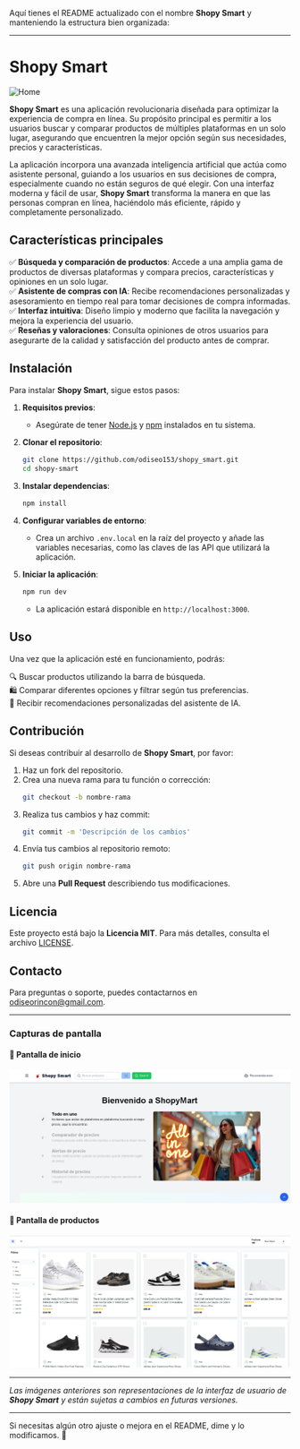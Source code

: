 Aquí tienes el README actualizado con el nombre **Shopy Smart** y manteniendo la estructura bien organizada:  

---

# **Shopy Smart**  

![Home](src/app/favicon.ico)  

**Shopy Smart** es una aplicación revolucionaria diseñada para optimizar la experiencia de compra en línea. Su propósito principal es permitir a los usuarios buscar y comparar productos de múltiples plataformas en un solo lugar, asegurando que encuentren la mejor opción según sus necesidades, precios y características.  

La aplicación incorpora una avanzada inteligencia artificial que actúa como asistente personal, guiando a los usuarios en sus decisiones de compra, especialmente cuando no están seguros de qué elegir. Con una interfaz moderna y fácil de usar, **Shopy Smart** transforma la manera en que las personas compran en línea, haciéndolo más eficiente, rápido y completamente personalizado.  

## **Características principales**  

✅ **Búsqueda y comparación de productos**: Accede a una amplia gama de productos de diversas plataformas y compara precios, características y opiniones en un solo lugar.  
✅ **Asistente de compras con IA**: Recibe recomendaciones personalizadas y asesoramiento en tiempo real para tomar decisiones de compra informadas.  
✅ **Interfaz intuitiva**: Diseño limpio y moderno que facilita la navegación y mejora la experiencia del usuario.  
✅ **Reseñas y valoraciones**: Consulta opiniones de otros usuarios para asegurarte de la calidad y satisfacción del producto antes de comprar.  

## **Instalación**  

Para instalar **Shopy Smart**, sigue estos pasos:  

1. **Requisitos previos**:  
   - Asegúrate de tener [Node.js](https://nodejs.org/) y [npm](https://www.npmjs.com/) instalados en tu sistema.  

2. **Clonar el repositorio**:  
   ```bash
   git clone https://github.com/odiseo153/shopy_smart.git
   cd shopy-smart
   ```

3. **Instalar dependencias**:  
   ```bash
   npm install
   ```

4. **Configurar variables de entorno**:  
   - Crea un archivo `.env.local` en la raíz del proyecto y añade las variables necesarias, como las claves de las API que utilizará la aplicación.  

5. **Iniciar la aplicación**:  
   ```bash
   npm run dev
   ```
   - La aplicación estará disponible en `http://localhost:3000`.  

## **Uso**  

Una vez que la aplicación esté en funcionamiento, podrás:  

🔍 Buscar productos utilizando la barra de búsqueda.  
🛍️ Comparar diferentes opciones y filtrar según tus preferencias.  
🤖 Recibir recomendaciones personalizadas del asistente de IA.  

## **Contribución**  

Si deseas contribuir al desarrollo de **Shopy Smart**, por favor:  

1. Haz un fork del repositorio.  
2. Crea una nueva rama para tu función o corrección:  
   ```bash
   git checkout -b nombre-rama
   ```
3. Realiza tus cambios y haz commit:  
   ```bash
   git commit -m 'Descripción de los cambios'
   ```
4. Envía tus cambios al repositorio remoto:  
   ```bash
   git push origin nombre-rama
   ```
5. Abre una **Pull Request** describiendo tus modificaciones.  

## **Licencia**  

Este proyecto está bajo la **Licencia MIT**. Para más detalles, consulta el archivo [LICENSE](LICENSE).  

## **Contacto**  

Para preguntas o soporte, puedes contactarnos en [odiseorincon@gmail.com](mailto:odiseorincon@gmail.com).  

---

### **Capturas de pantalla**  

#### 📌 Pantalla de inicio  
![Pantalla de inicio](images/app.png)  

#### 📌 Pantalla de productos  
![Pantalla de productos](images/products.png)  

--- 

*Las imágenes anteriores son representaciones de la interfaz de usuario de **Shopy Smart** y están sujetas a cambios en futuras versiones.*  

---

Si necesitas algún otro ajuste o mejora en el README, dime y lo modificamos. 🚀